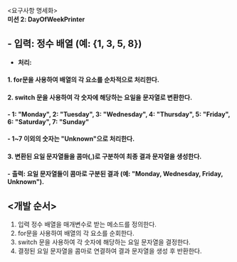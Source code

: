 <요구사항 명세화>  
**미션 2: DayOfWeekPrinter**
## - **입력:** 정수 배열 (예: {1, 3, 5, 8})
 - **처리:**
####    1. for문을 사용하여 배열의 각 요소를 순차적으로 처리한다.
####    2. switch 문을 사용하여 각 숫자에 해당하는 요일을 문자열로 변환한다.
####        - 1: "Monday", 2: "Tuesday", 3: "Wednesday", 4: "Thursday", 5: "Friday", 6: "Saturday", 7: "Sunday"
####        - 1~7 이외의 숫자는 "Unknown"으로 처리한다.
####    3. 변환된 요일 문자열들을 콤마(,)로 구분하여 최종 결과 문자열을 생성한다.
#### - **출력:** 요일 문자열들이 콤마로 구분된 결과 (예: "Monday, Wednesday, Friday, Unknown").

## <개발 순서>
1. 입력 정수 배열을 매개변수로 받는 메소드를 정의한다.
2. for문을 사용하여 배열의 각 요소를 순회한다.
3. switch 문을 사용하여 각 숫자에 해당하는 요일 문자열을 결정한다.
4. 결정된 요일 문자열을 콤마로 연결하여 결과 문자열을 생성 후 반환한다.

